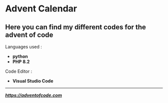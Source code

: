 # Advent Calendar

Here you can find my different codes for the advent of code
---
Languages used :
- **python**
- **PHP 8.2**

Code Editor :
- **Visual Studio Code**
---
***https://adventofcode.com***
